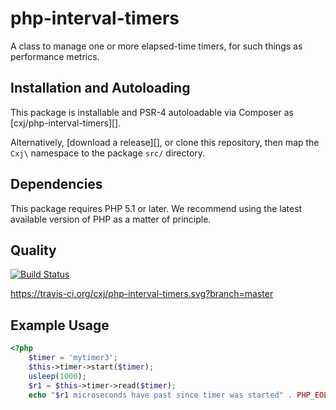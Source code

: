 # php-interval-timers
A class to manage one or more elapsed-time timers, for such things as performance metrics.

## Installation and Autoloading

This package is installable and PSR-4 autoloadable via Composer as
[cxj/php-interval-timers][].

Alternatively, [download a release][], or clone this repository, then map the
`Cxj\` namespace to the package `src/` directory.

## Dependencies

This package requires PHP 5.1 or later. We recommend using the latest available version of PHP as a matter of principle.

## Quality

[![Build Status](https://travis-ci.org/cxj/php-interval-timers.png?branch=master)](https://travis-ci.org/cxj/php-interval-timers)

https://travis-ci.org/cxj/php-interval-timers.svg?branch=master

## Example Usage

```php
<?php
    $timer = 'mytimer3';
    $this->timer->start($timer);
    usleep(1000);
    $r1 = $this->timer->read($timer);
    echo "$r1 microseconds have past since timer was started" . PHP_EOL;
```
